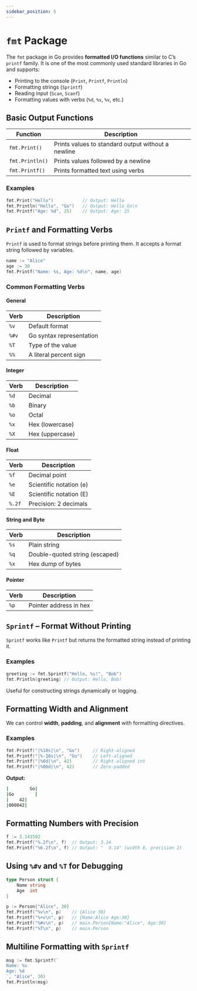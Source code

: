 ```yaml
---
sidebar_position: 5
---
```


# `fmt` Package

<!-- markdownlint-disable MD024 -->

The `fmt` package in Go provides **formatted I/O functions** similar to C’s `printf` family. It is one of the most commonly used standard libraries in Go and supports:

- Printing to the console (`Print`, `Printf`, `Println`)
- Formatting strings (`Sprintf`)
- Reading input (`Scan`, `Scanf`)
- Formatting values with verbs (`%d`, `%s`, `%v`, etc.)

## Basic Output Functions

| Function        | Description                                        |
| --------------- | -------------------------------------------------- |
| `fmt.Print()`   | Prints values to standard output without a newline |
| `fmt.Println()` | Prints values followed by a newline                |
| `fmt.Printf()`  | Prints formatted text using verbs                  |

### Examples

```go
fmt.Print("Hello")           // Output: Hello
fmt.Println("Hello", "Go")   // Output: Hello Go\n
fmt.Printf("Age: %d", 25)    // Output: Age: 25
```

## `Printf` and Formatting Verbs

`Printf` is used to format strings before printing them. It accepts a format string followed by variables.

```go
name := "Alice"
age := 30
fmt.Printf("Name: %s, Age: %d\n", name, age)
```

### Common Formatting Verbs

#### General

| Verb  | Description              |
| ----- | ------------------------ |
| `%v`  | Default format           |
| `%#v` | Go syntax representation |
| `%T`  | Type of the value        |
| `%%`  | A literal percent sign   |

#### Integer

| Verb | Description     |
| ---- | --------------- |
| `%d` | Decimal         |
| `%b` | Binary          |
| `%o` | Octal           |
| `%x` | Hex (lowercase) |
| `%X` | Hex (uppercase) |

#### Float

| Verb   | Description             |
| ------ | ----------------------- |
| `%f`   | Decimal point           |
| `%e`   | Scientific notation (e) |
| `%E`   | Scientific notation (E) |
| `%.2f` | Precision: 2 decimals   |

#### String and Byte

| Verb | Description                    |
| ---- | ------------------------------ |
| `%s` | Plain string                   |
| `%q` | Double-quoted string (escaped) |
| `%x` | Hex dump of bytes              |

#### Pointer

| Verb | Description            |
| ---- | ---------------------- |
| `%p` | Pointer address in hex |

## `Sprintf` – Format Without Printing

`Sprintf` works like `Printf` but returns the formatted string instead of printing it.

### Examples

```go
greeting := fmt.Sprintf("Hello, %s!", "Bob")
fmt.Println(greeting) // Output: Hello, Bob!
```

Useful for constructing strings dynamically or logging.

## Formatting Width and Alignment

We can control **width**, **padding**, and **alignment** with formatting directives.

### Examples

```go
fmt.Printf("|%10s|\n", "Go")     // Right-aligned
fmt.Printf("|%-10s|\n", "Go")    // Left-aligned
fmt.Printf("|%6d|\n", 42)        // Right-aligned int
fmt.Printf("|%06d|\n", 42)       // Zero-padded
```

**Output:**

```bash
|        Go|
|Go        |
|    42|
|000042|
```

## Formatting Numbers with Precision

```go
f := 3.141592
fmt.Printf("%.2f\n", f)  // Output: 3.14
fmt.Printf("%6.2f\n", f) // Output: "  3.14" (width 6, precision 2)
```

## Using `%#v` and `%T` for Debugging

```go
type Person struct {
    Name string
    Age  int
}

p := Person{"Alice", 30}
fmt.Printf("%v\n", p)    // {Alice 30}
fmt.Printf("%+v\n", p)   // {Name:Alice Age:30}
fmt.Printf("%#v\n", p)   // main.Person{Name:"Alice", Age:30}
fmt.Printf("%T\n", p)    // main.Person
```

## Multiline Formatting with `Sprintf`

```go
msg := fmt.Sprintf(`
Name: %s
Age: %d
`, "Alice", 30)
fmt.Println(msg)
```
